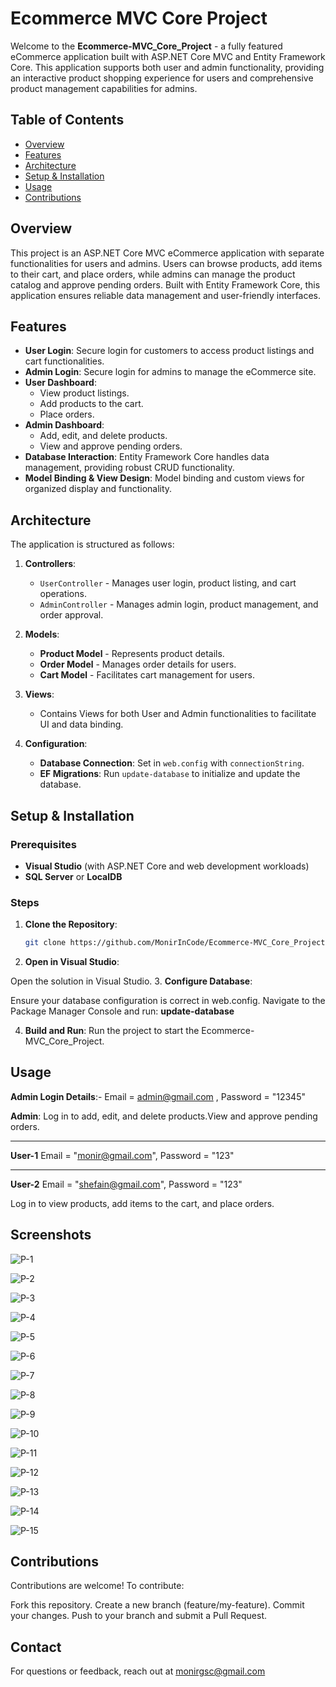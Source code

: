 # Ecommerce MVC Core Project

Welcome to the **Ecommerce-MVC_Core_Project** - a fully featured eCommerce application built with ASP.NET Core MVC and Entity Framework Core. This application supports both user and admin functionality, providing an interactive product shopping experience for users and comprehensive product management capabilities for admins.

## Table of Contents
- [Overview](#overview)
- [Features](#features)
- [Architecture](#architecture)
- [Setup & Installation](#setup--installation)
- [Usage](#usage)
- [Contributions](#contributions)

## Overview
This project is an ASP.NET Core MVC eCommerce application with separate functionalities for users and admins. Users can browse products, add items to their cart, and place orders, while admins can manage the product catalog and approve pending orders. Built with Entity Framework Core, this application ensures reliable data management and user-friendly interfaces.

## Features
- **User Login**: Secure login for customers to access product listings and cart functionalities.
- **Admin Login**: Secure login for admins to manage the eCommerce site.
- **User Dashboard**:
  - View product listings.
  - Add products to the cart.
  - Place orders.
- **Admin Dashboard**:
  - Add, edit, and delete products.
  - View and approve pending orders.
- **Database Interaction**: Entity Framework Core handles data management, providing robust CRUD functionality.
- **Model Binding & View Design**: Model binding and custom views for organized display and functionality.
  
## Architecture
The application is structured as follows:
1. **Controllers**:
   - `UserController` - Manages user login, product listing, and cart operations.
   - `AdminController` - Manages admin login, product management, and order approval.
  
2. **Models**:
   - **Product Model** - Represents product details.
   - **Order Model** - Manages order details for users.
   - **Cart Model** - Facilitates cart management for users.

3. **Views**:
   - Contains Views for both User and Admin functionalities to facilitate UI and data binding.

4. **Configuration**:
   - **Database Connection**: Set in `web.config` with `connectionString`.
   - **EF Migrations**: Run `update-database` to initialize and update the database.

## Setup & Installation

### Prerequisites
- **Visual Studio** (with ASP.NET Core and web development workloads)
- **SQL Server** or **LocalDB**

### Steps
1. **Clone the Repository**:
   ```bash
   git clone https://github.com/MonirInCode/Ecommerce-MVC_Core_Project.git

2. **Open in Visual Studio**:

Open the solution in Visual Studio.
3. **Configure Database**:

Ensure your database configuration is correct in web.config.
Navigate to the Package Manager Console and run: **update-database**

4. **Build and Run**:
Run the project to start the Ecommerce-MVC_Core_Project.

## Usage
**Admin Login Details**:-
Email = admin@gmail.com ,
Password = "12345"

**Admin**: Log in to add, edit, and delete products.View and approve pending orders.

-------------------------
**User-1**
Email = "monir@gmail.com",
Password = "123"

--------------
**User-2**
Email = "shefain@gmail.com",
Password = "123"

Log in to view products, add items to the cart, and place orders.

## Screenshots

![P-1](https://github.com/user-attachments/assets/2af81b5d-fe2f-4a9f-8671-272e2f3a4681)

![P-2](https://github.com/user-attachments/assets/0f09aaf9-1a60-4565-b080-dc12501e64f0)

![P-3](https://github.com/user-attachments/assets/5ec35a07-66df-4274-b8fc-5f115c42429e)

![P-4](https://github.com/user-attachments/assets/0ca42cf1-89d4-4d13-9546-e2c9905a0de5)

![P-5](https://github.com/user-attachments/assets/e1e0dff5-94f7-4c2a-97f8-1aef97aa71a4)

![P-6](https://github.com/user-attachments/assets/3d1652e4-e612-4571-86dc-0545a28522bc)

![P-7](https://github.com/user-attachments/assets/81da9884-5df4-4556-9fdc-3e384a3c0f8f)

![P-8](https://github.com/user-attachments/assets/95fa3cc6-9164-429b-acf4-8097353cb72d)

![P-9](https://github.com/user-attachments/assets/8a3f1d49-e0ae-4ebb-b962-0fcb93fe773b)

![P-10](https://github.com/user-attachments/assets/ee4c5088-9ff8-4a61-8207-b454666e9fb6)

![P-11](https://github.com/user-attachments/assets/6c1613ba-f23e-432a-9e99-00980d8de9e5)

![P-12](https://github.com/user-attachments/assets/b2a0fbdb-0a23-45e3-804d-eb307d50fe62)

![P-13](https://github.com/user-attachments/assets/a020d6cd-a329-4620-bff5-db249d95daf5)

![P-14](https://github.com/user-attachments/assets/94d4c6a8-f8bc-4af0-a2de-f4c049b71bdd)

![P-15](https://github.com/user-attachments/assets/9332cf96-05fe-40f6-a222-631978d55546)

## Contributions
Contributions are welcome! To contribute:

Fork this repository.
Create a new branch (feature/my-feature).
Commit your changes.
Push to your branch and submit a Pull Request.

## Contact
For questions or feedback, reach out at monirgsc@gmail.com
